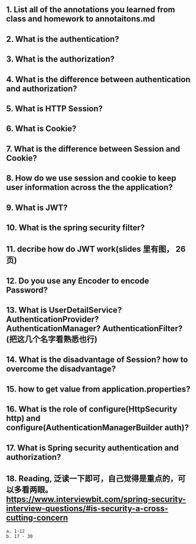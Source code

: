 ## 1.  List all of the annotations you learned from class and homework to annotaitons.md
## 2.  What is the authentication?
## 3.  What is the authorization?
## 4.  What is the difference between authentication and authorization?
## 5.  What is HTTP Session?
## 6.  What is Cookie? 
## 7. What is the difference between Session and Cookie?
## 8.  How do we use session and cookie to keep user information across the the application? 
## 9.  What is JWT?
## 10. What is the spring security filter?
## 11. decribe how do JWT work(slides 里有图， 26页)
## 12. Do you use any Encoder to encode Password?
## 13. What is UserDetailService? AuthenticationProvider?AuthenticationManager? AuthenticationFilter?(把这几个名字看熟悉也行)
## 14. What is the disadvantage of Session? how to overcome the disadvantage?
## 15. how to get value from application.properties?
## 16. What is the role of configure(HttpSecurity http) and configure(AuthenticationManagerBuilder auth)?
## 17.  What is Spring security authentication and authorization?
## 18. Reading, 泛读一下即可，自己觉得是重点的，可以多看两眼。https://www.interviewbit.com/spring-security-interview-questions/#is-security-a-cross-cutting-concern
    a. 1-12
    b. 17 - 30
 